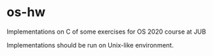 # os-hw
Implementations on C of some exercises for OS 2020 course at JUB

Implementations should be run on Unix-like environment.
